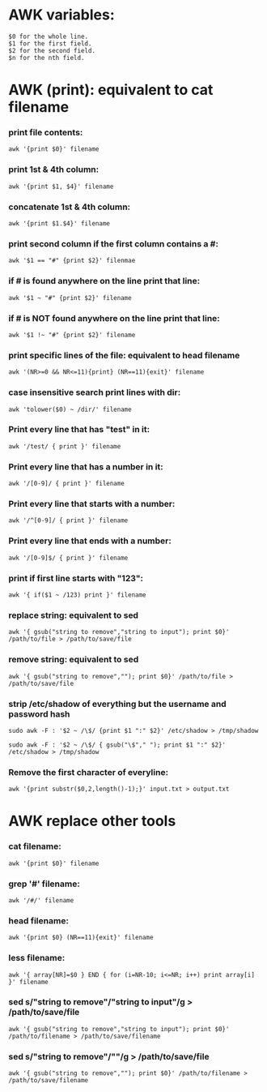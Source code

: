 # AWK variables:
```
$0 for the whole line.
$1 for the first field.
$2 for the second field.
$n for the nth field.
```

# AWK (print): equivalent to cat filename
### print file contents:
```
awk '{print $0}' filename
```

### print 1st & 4th column:
```
awk '{print $1, $4}' filename
```

### concatenate 1st & 4th column:
```
awk '{print $1.$4}' filename
```

### print second column if the first column contains a #:
```
awk '$1 == "#" {print $2}' filenmae
```

### if # is found anywhere on the line print that line:
```
awk '$1 ~ "#" {print $2}' filename
```

### if # is NOT found anywhere on the line print that line:
```
awk '$1 !~ "#" {print $2}' filename
```

### print specific lines of the file: equivalent to head filename
```
awk '(NR>=0 && NR<=11){print} (NR==11){exit}' filename
```

### case insensitive search print lines with dir:
```
awk 'tolower($0) ~ /dir/' filename
```

### Print every line that has "test" in it:
```
awk '/test/ { print }' filename
```

### Print every line that has a number in it:
```
awk '/[0-9]/ { print }' filename
```

### Print every line that starts with a number:
```
awk '/^[0-9]/ { print }' filename
```

### Print every line that ends with a number:
```
awk '/[0-9]$/ { print }' filename
```

### print if first line starts with "123":
```
awk '{ if($1 ~ /123) print }' filename
```

### replace string: equivalent to sed
```
awk '{ gsub("string to remove","string to input"); print $0}' /path/to/file > /path/to/save/file
```

### remove string: equivalent to sed
```
awk '{ gsub("string to remove",""); print $0}' /path/to/file > /path/to/save/file
```


### strip /etc/shadow of everything but the username and password hash
```
sudo awk -F : '$2 ~ /\$/ {print $1 ":" $2}' /etc/shadow > /tmp/shadow

sudo awk -F : '$2 ~ /\$/ { gsub("\$"," "); print $1 ":" $2}' /etc/shadow > /tmp/shadow
```



### Remove the first character of everyline: 
```
awk '{print substr($0,2,length()-1);}' input.txt > output.txt
```



# AWK replace other tools

### cat filename:
```
awk '{print $0}' filename
```

### grep '#' filename:
```
awk '/#/' filename
```

### head filename:
```
awk '{print $0} (NR==11){exit}' filename 
```

### less filename:
```
awk '{ array[NR]=$0 } END { for (i=NR-10; i<=NR; i++) print array[i] }' filename 
```

### sed s/"string to remove"/"string to input"/g > /path/to/save/file
```
awk '{ gsub("string to remove","string to input"); print $0}' /path/to/filename > /path/to/save/filename
```

### sed s/"string to remove"/""/g > /path/to/save/file
```
awk '{ gsub("string to remove",""); print $0}' /path/to/filename > /path/to/save/filename
```

